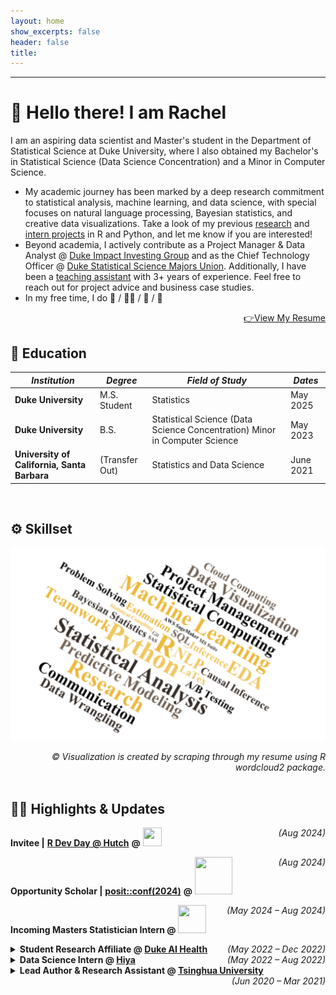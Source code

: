 ```yaml
---
layout: home
show_excerpts: false
header: false
title:     
---
```


------------------------------------------------------------------------------

# 👋 Hello there! I am Rachel

I am an aspiring data scientist and Master's student in the Department of  Statistical Science at Duke University, where I also obtained my Bachelor's in Statistical Science (Data Science Concentration) and a Minor in Computer Science. 

- My academic journey has been marked by a deep research commitment to statistical analysis, machine learning, and data science, with special focuses on natural language processing, Bayesian statistics, and creative data visualizations. Take a look of my previous [research](/research) and [intern projects](/projects) in R and Python, and let me know if you are interested! 
- Beyond academia, I actively contribute as a Project Manager & Data Analyst @ [Duke Impact Investing Group](https://www.linkedin.com/company/diig/) and as the Chief Technology Officer @ [Duke Statistical Science Majors Union](https://dukegroups.com/ssmu/home/). Additionally, I have been a [teaching assistant](/teaching) with 3+ years of experience. Feel free to reach out for project advice and business case studies. 
- In my free time, I do 🥊 / 🚴‍♀️ / 🎹 / 🧁

<div style="text-align: right"> 
    <a href="/docus/Yifan%20(Holly)%20Cui%20Resume.pdf">👉View My Resume</a> 
</div>


## 🏫 Education

|  *Institution*    | *Degree*     | *Field of Study* | *Dates* |
| ----------------- | ------------ | ---------------- | ------- |
| **Duke University** | M.S. Student | Statistics  | May 2025  |
| **Duke University** | B.S. | Statistical Science (Data Science Concentration) Minor in Computer Science | May 2023  |
| **University of California, Santa Barbara** | (Transfer Out) | Statistics and Data Science | June 2021 |

  <br>


## ⚙️ Skillset

![Skillset](/images/skills.png)
<div style="text-align: right"> <i>© Visualization is created by scraping through my resume using R wordcloud2 package.</i> </div>

  <br>


## 👩‍💻  Highlights & Updates

**Invitee \|** [**R Dev Day @ Hutch**](https://contributor.r-project.org/events/) **@** <a href="https://www.r-project.org/foundation/"><img src="https://www.r-project.org/logo/Rlogo.svg" width="30" height="30"/></a>   <span style="float:right;"> <i>(Aug 2024)</i> </span>

**Opportunity Scholar \|** [**posit::conf(2024)**](https://posit.co/conference/) **@** <a href="https://posit.co/"><img src="https://www.rstudio.com/wp-content/uploads/2018/10/RStudio-Logo-flat.svg" width="60" height="60"/></a>   <span style="float:right;"> <i>(Aug 2024)</i> </span>

**Incoming Masters Statistician Intern @** <a href="https://www.lilly.com/"><img src="https://upload.wikimedia.org/wikipedia/commons/thumb/2/2b/Eli_Lilly_and_Company.svg/64px-Eli_Lilly_and_Company.svg.png" width="45" height="45"/></a>  <span style="float:right;"> <i>(May 2024 – Aug 2024)</i> </span>

<details>
  <summary> 
    <b>Student Research Affiliate @ <a href="https://aihealth.duke.edu/">Duke AI Health</a></b> <span style="float:right;"> <i>(May 2022 – Dec 2022)</i> </span>
  </summary>
  <i>Lab Test Harmonization: Bio-BERT Based Deduplication of Test Labels</i>
  <ul>
    <li>Selected as the sole undergraduate amidst a competitive pool of professional candidates for Duke AI Health 2022 cohort, and earned the prestigious opportunity to present research findings at <a href="https://aihealth.duke.edu/poster-showcase-2022/">Duke AI Health Poster Showcase 2022</a></li>
    <li>Optimized lab test deduplication of grouper labels by adopting and fine-tuning Bio-BERT NLP structure pre-trained on biomedical corpora; created a new method of cross-comparison similarity evaluation based on ground-truth text embeddings, and uncovered 95% performance boost in the application to Duke lab <i>analyte</i> database</li>
  </ul>
</details>  


<details>
  <summary> 
    <b>Data Science Intern @ <a href="https://www.hiya.com/">Hiya</a></b> <span style="float:right;"> <i>(May 2022 – Aug 2022)</i> </span>
  </summary>
  <i>Hiya Shield Project: Robocall Identification & Screening</i>
  <ul>
    <li>Spearheaded a robocall screening process using NLP text embeddings to determine if an audio sample (or its transcript) is from a known robocall database</li>
    <li>Quantified the relationship between audio duration and performance of robocall classification; identified the preferred audio truncation length and optimal similarity threshold, and achieved a 67% acceleration in user experience with the introduction of a customizable screening accuracy feature for Hiya mobile App</li>
  </ul>
</details>  


<details>
  <summary>
    <b>Lead Author & Research Assistant @ <a href="https://www.tsinghua.edu.cn/en/">Tsinghua University</a></b> <span style="float:right;"> <i>(Jun 2020 – Mar 2021)</i> </span>
  </summary>
  <i>Cross-Media Retrieval Based on Big Data Technology</i>
  <ul>
    <li>Improved performance of permutation invariant training with mean squared error loss through BLSTM/LSTM and CNN in a key media separation technique; proved the improvement in two separation methods – the FIX strategy and the masking-based data augmentation strategy – and subsequently developed independent research project</li>
    <li>Paper Publication: <i><a href="https://ieeexplore.ieee.org/document/9332362">Audio-Visual Single-Channel Signal Separation based on Big Data Augmentation</a></i> published by IEEE during International Conference on Computer Networks and Electronic Communications (ICCNEC 2020)</li>
  </ul>
</details>










